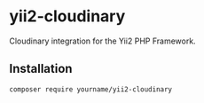 # yii2-cloudinary

Cloudinary integration for the Yii2 PHP Framework.

## Installation

```bash
composer require yourname/yii2-cloudinary

